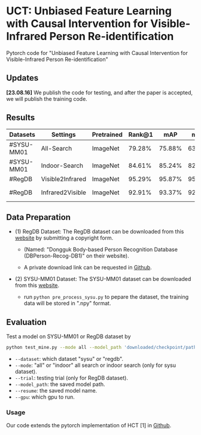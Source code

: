 # UCT: Unbiased Feature Learning with Causal Intervention for Visible-Infrared Person Re-identification
Pytorch code for "Unbiased Feature Learning with Causal Intervention for Visible-Infrared Person Re-identification"

## Updates

 **[23.08.16]** We publish the code for testing, and after the paper is accepted, we will publish the training code.

## Results

| Datasets   | Settings         | Pretrained | Rank@1 | mAP    | mINP   | Model          |
| ---------- | ---------------- | ---------- | ------ | ------ | ------ | -------------- |
| #SYSU-MM01 | All-Search       | ImageNet   | 79.28% | 75.88% | 63.76% | [wangpan](https://pan.baidu.com/s/1tsB4MBe7dHMGUn18_xoDUg?pwd=hz7q) |
| #SYSU-MM01 | Indoor-Search    | ImageNet   | 84.61% | 85.24% | 82.08% | available soon |
| #RegDB     | Visible2Infrared | ImageNet   | 95.29% | 95.87% | 95.23% | [wangpan](https://pan.baidu.com/s/1tsB4MBe7dHMGUn18_xoDUg?pwd=hz7q) |
| #RegDB     | Infrared2Visible | ImageNet   | 92.91% | 93.37% | 92.25% | available soon |

## Data Preparation

- (1) RegDB Dataset: The RegDB dataset can be downloaded from this [website](http://dm.dongguk.edu/link.html) by submitting a copyright form.

    - (Named: "Dongguk Body-based Person Recognition Database (DBPerson-Recog-DB1)" on their website). 

    - A private download link can be requested in [Github](https://github.com/mangye16/Cross-Modal-Re-ID-baseline). 
  
- (2) SYSU-MM01 Dataset: The SYSU-MM01 dataset can be downloaded from this [website](http://isee.sysu.edu.cn/project/RGBIRReID.htm).

   - run `python pre_process_sysu.py` to pepare the dataset, the training data will be stored in ".npy" format.

## Evaluation

Test a model on SYSU-MM01 or RegDB dataset by 

  ```bash
python test_mine.py --mode all --model_path 'downloaded/checkpoint/path/' --resume 'sysu_all_mAP_best.t' --gpu 1 --dataset sysu
  ```
  - `--dataset`: which dataset "sysu" or "regdb".
  - `--mode`: "all" or "indoor" all search or indoor search (only for sysu dataset).
  - `--trial`: testing trial (only for RegDB dataset).
  - `--model_path`: the saved model path.
  - `--resume`: the saved model name.
  - `--gpu`:  which gpu to run.

### Usage

Our code extends the pytorch implementation of HCT [1] in [Github](https://github.com/hijune6/Hetero-center-triplet-loss-for-VT-Re-ID).
